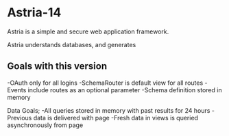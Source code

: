 # Astria-14
Astria is a simple and secure web application framework.

Astria understands databases, and generates 

## Goals with this version

-OAuth only for all logins
-SchemaRouter is default view for all routes
-Events include routes as an optional parameter
-Schema definition stored in memory

Data Goals;
-All queries stored in memory with past results for 24 hours
-Previous data is delivered with page
-Fresh data in views is queried asynchronously from page
